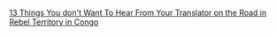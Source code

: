 <!--
.. title: This is for Dave (because I think it would amuse him)
.. date: 2008-10-28 12:06:48
.. author: Amy Brown
-->

[13 Things You don't Want To Hear From Your Translator 
on the Road in Rebel Territory in Congo](http://www.theglobeandmail.com/servlet/story/RTGAM.20081017.WBwnolenafricablog032720081017135747/WBStory/WBwnolenafricablog0327/)


